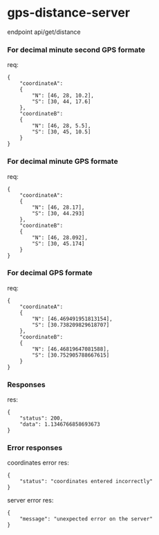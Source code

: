 # gps-distance-server
endpoint 
api/get/distance

### For decimal minute second GPS formate
req:

    {
        "coordinateA":
        {
            "N": [46, 28, 10.2],
            "S": [30, 44, 17.6]
        },
        "coordinateB":
        {
            "N": [46, 28, 5.5], 
            "S": [30, 45, 10.5]
        }
    }

### For decimal minute GPS formate
req:

    {
        "coordinateA":
        {
            "N": [46, 28.17],
            "S": [30, 44.293]
        },
        "coordinateB":
        {
            "N": [46, 28.092], 
            "S": [30, 45.174]
        }
    }

### For decimal GPS formate
req:

    {
        "coordinateA":
        {
            "N": [46.469491951813154],
            "S": [30.738209829618707]
        },
        "coordinateB":
        {
            "N": [46.46819647081588], 
            "S": [30.752905788667615]
        }
    }


### Responses 
res: 

    {
        "status": 200,
        "data": 1.1346766858693673
    }

### Error responses 

coordinates error res: 

    {
        "status": "coordinates entered incorrectly"
    }

server error res: 

    {
        "message": "unexpected error on the server"
    }
